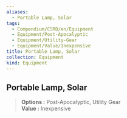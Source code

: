 ```yaml
---
aliases:
  - Portable Lamp, Solar
tags:
  - Compendium/CSRD/en/Equipment
  - Equipment/Post-Apocalyptic
  - Equipment/Utility-Gear
  - Equipment/Value/Inexpensive
title: Portable Lamp, Solar
collection: Equipment
kind: Equipment
---
```

## Portable Lamp, Solar  
  
>  
> **Options :** Post-Apocalyptic, Utility Gear  
> **Value :** Inexpensive